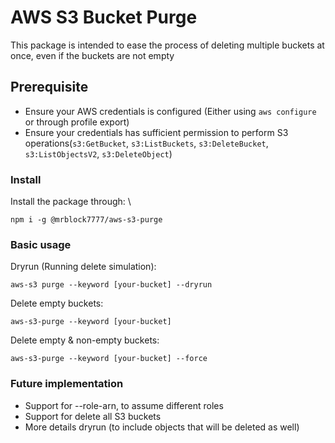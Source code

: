 # AWS S3 Bucket Purge
This package is intended to ease the process of deleting multiple buckets at once, even if the buckets are not empty

## Prerequisite
- Ensure your AWS credentials is configured (Either using `aws configure` or through profile export)
- Ensure your credentials has sufficient permission to perform S3 operations(`s3:GetBucket`, `s3:ListBuckets`, `s3:DeleteBucket`, `s3:ListObjectsV2`, `s3:DeleteObject`)

### Install

Install the package through: \
```
npm i -g @mrblock7777/aws-s3-purge
```

### Basic usage
Dryrun (Running delete simulation):

```
aws-s3 purge --keyword [your-bucket] --dryrun
```

Delete empty buckets:
```
aws-s3-purge --keyword [your-bucket]
```

Delete empty & non-empty buckets:
```
aws-s3-purge --keyword [your-bucket] --force
```

### Future implementation

- Support for --role-arn, to assume different roles
- Support for delete all S3 buckets
- More details dryrun (to include objects that will be deleted as well)